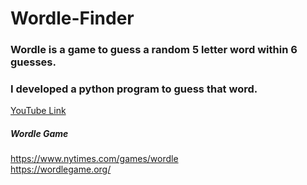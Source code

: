 # Wordle-Finder

### Wordle is a game to guess a random 5 letter word within 6 guesses.
### I developed a python program to guess that word. 
[YouTube Link](https://youtu.be/bsNv2LcR04c)



##### Wordle Game   
https://www.nytimes.com/games/wordle <br>
https://wordlegame.org/

